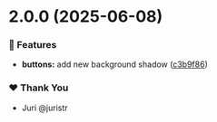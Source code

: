 # 2.0.0 (2025-06-08)

### 🚀 Features

- **buttons:** add new background shadow ([c3b9f86](https://github.com/nonownonow/tuskydesign/commit/c3b9f86))

### ❤️ Thank You

- Juri @juristr